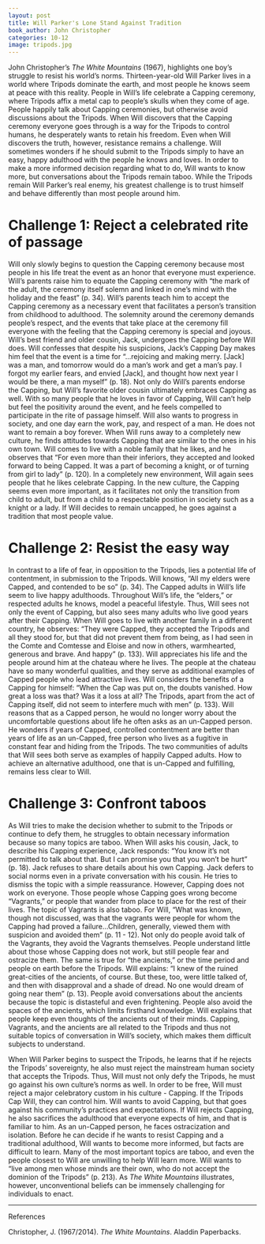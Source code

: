 ```yaml
---
layout: post
title: Will Parker's Lone Stand Against Tradition
book_author: John Christopher
categories: 10-12
image: tripods.jpg
---
```


John Christopher’s _The White Mountains_ (1967), highlights one boy’s struggle to resist his world’s norms. Thirteen-year-old Will Parker lives in a world where Tripods dominate the earth, and most people he knows seem at peace with this reality. People in Will’s life celebrate a Capping ceremony, where Tripods affix a metal cap to people’s skulls when they come of age. People happily talk about Capping ceremonies, but otherwise avoid discussions about the Tripods. When Will discovers that the Capping ceremony everyone goes through is a way for the Tripods to control humans, he desperately wants to retain his freedom. Even when Will discovers the truth, however, resistance remains a challenge. Will sometimes wonders if he should submit to the Tripods simply to have an easy, happy adulthood with the people he knows and loves. In order to make a more informed decision regarding what to do, Will wants to know more, but conversations about the Tripods remain taboo. While the Tripods remain Will Parker’s real enemy, his greatest challenge is to trust himself and behave differently than most people around him.

# Challenge 1: Reject a celebrated rite of passage

Will only slowly begins to question the Capping ceremony because most people in his life treat the event as an honor that everyone must experience. Will’s parents raise him to equate the Capping ceremony with “the mark of the adult, the ceremony itself solemn and linked in one’s mind with the holiday and the feast” (p. 34). Will’s parents teach him to accept the Capping ceremony as a necessary event that facilitates a person’s transition from childhood to adulthood. The solemnity around the ceremony demands people’s respect, and the events that take place at the ceremony fill everyone with the feeling that the Capping ceremony is special and joyous. Will’s best friend and older cousin, Jack, undergoes the Capping before Will does. Will confesses that despite his suspicions, Jack’s Capping Day makes him feel that the event is a time for “...rejoicing and making merry. [Jack] was a man, and tomorrow would do a man’s work and get a man’s pay. I forgot my earlier fears, and envied [Jack], and thought how next year I would be there, a man myself” (p. 18). Not only do Will’s parents endorse the Capping, but Will’s favorite older cousin ultimately embraces Capping as well. With so many people that he loves in favor of Capping, Will can’t help but feel the positivity around the event, and he feels compelled to participate in the rite of passage himself. Will also wants to progress in society, and one day earn the work, pay, and respect of a man. He does not want to remain a boy forever. When Will runs away to a completely new culture, he finds attitudes towards Capping that are similar to the ones in his own town. Will comes to live with a noble family that he likes, and he observes that “For even more than their inferiors, they accepted and looked forward to being Capped. It was a part of becoming a knight, or of turning from girl to lady” (p. 120). In a completely new environment, Will again sees people that he likes celebrate Capping. In the new culture, the Capping seems even more important, as it facilitates not only the transition from child to adult, but from a child to a respectable position in society such as a knight or a lady. If Will decides to remain uncapped, he goes against a tradition that most people value.

# Challenge 2: Resist the easy way

In contrast to a life of fear, in opposition to the Tripods, lies a potential life of contentment, in submission to the Tripods. Will knows, “All my elders were Capped, and contended to be so” (p. 34). The Capped adults in Will’s life seem to live happy adulthoods. Throughout Will’s life, the “elders,” or respected adults he knows, model a peaceful lifestyle. Thus, Will sees not only the event of Capping, but also sees many adults who live good years after their Capping. When Will goes to live with another family in a different country, he observes: “They were Capped, they accepted the Tripods and all they stood for, but that did not prevent them from being, as I had seen in the Comte and Comtesse and Eloise and now in others, warmhearted, generous and brave. And happy” (p. 133). Will appreciates his life and the people around him at the chateau where he lives. The people at the chateau have so many wonderful qualities, and they serve as additional examples of Capped people who lead attractive lives. Will considers the benefits of a Capping for himself: “When the Cap was put on, the doubts vanished. How great a loss was that? Was it a loss at all? The Tripods, apart from the act of Capping itself, did not seem to interfere much with men” (p. 133). Will reasons that as a Capped person, he would no longer worry about the uncomfortable questions about life he often asks as an un-Capped person. He wonders if years of Capped, controlled contentment are better than years of life as an un-Capped, free person who lives as a fugitive in constant fear and hiding from the Tripods. The two communities of adults that Will sees both serve as examples of happily Capped adults. How to achieve an alternative adulthood, one that is un-Capped and fulfilling, remains less clear to Will.

# Challenge 3: Confront taboos

As Will tries to make the decision whether to submit to the Tripods or continue to defy them, he struggles to obtain necessary information because so many topics are taboo. When Will asks his cousin, Jack, to describe his Capping experience, Jack responds: “You know it’s not permitted to talk about that. But I can promise you that you won’t be hurt” (p. 18). Jack refuses to share details about his own Capping. Jack defers to social norms even in a private conversation with his cousin. He tries to dismiss the topic with a simple reassurance. However, Capping does not work on everyone. Those people whose Capping goes wrong become “Vagrants,” or people that wander from place to place for the rest of their lives. The topic of Vagrants is also taboo. For Will, “What was known, though not discussed, was that the vagrants were people for whom the Capping had proved a failure…Children, generally, viewed them with suspicion and avoided them” (p. 11 - 12). Not only do people avoid talk of the Vagrants, they avoid the Vagrants themselves. People understand little about those whose Capping does not work, but still people fear and ostracize them. The same is true for “the ancients,” or the time period and people on earth before the Tripods. Will explains: “I knew of the ruined great-cities of the ancients, of course. But these, too, were little talked of, and then with disapproval and a shade of dread. No one would dream of going near them” (p. 13). People avoid conversations about the ancients because the topic is distasteful and even frightening. People also avoid the spaces of the ancients, which limits firsthand knowledge. Will explains that people keep even thoughts of the ancients out of their minds. Capping, Vagrants, and the ancients are all related to the Tripods and thus not suitable topics of conversation in Will’s society, which makes them difficult subjects to understand. 

When Will Parker begins to suspect the Tripods, he learns that if he rejects the Tripods’ sovereignty, he also must reject the mainstream human society that accepts the Tripods. Thus, Will must not only defy the Tripods, he must go against his own culture’s norms as well. In order to be free, Will must reject a major celebratory custom in his culture - Capping. If the Tripods Cap Will, they can control him. Will wants to avoid Capping, but that goes against his community’s practices and expectations. If Will rejects Capping, he also sacrifices the adulthood that everyone expects of him, and that is familiar to him. As an un-Capped person, he faces ostracization and isolation. Before he can decide if he wants to resist Capping and a traditional adulthood, Will wants to become more informed, but facts are difficult to learn. Many of the most important topics are taboo, and even the people closest to Will are unwilling to help Will learn more. Will wants to “live among men whose minds are their own, who do not accept the dominion of the Tripods” (p. 213). As _The White Mountains_ illustrates, however, unconventional beliefs can be immensely challenging for individuals to enact. 

---
References

Christopher, J. (1967/2014). _The White Mountains_. Aladdin Paperbacks.
